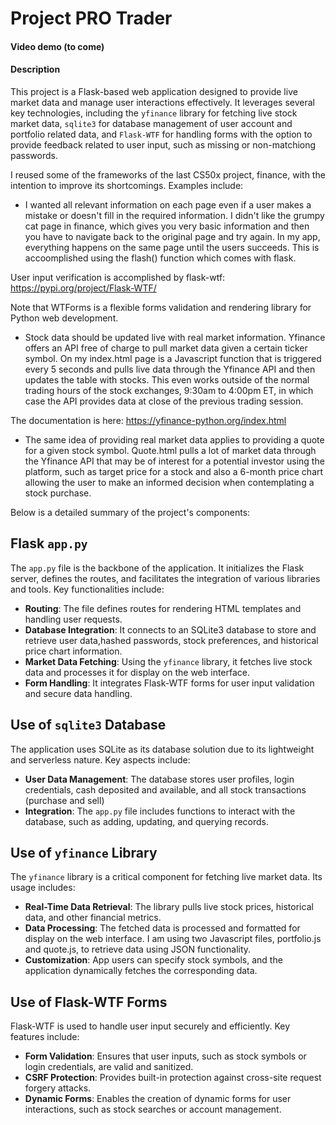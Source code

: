 # Project PRO Trader

#### Video demo (to come)

#### Description

This project is a Flask-based web application designed to provide live market data and manage user interactions effectively. It leverages several key technologies, including the `yfinance` library for fetching live stock market data, `sqlite3` for database management of user account and portfolio related data, and `Flask-WTF` for handling forms with the option to provide feedback related to user input, such as missing or non-matchiong passwords. 

I reused some of the frameworks of the last CS50x project, finance, with the intention to improve its shortcomings.  Examples include:

- I wanted all relevant information on each page even if a user makes a mistake or doesn't fill in the required information.  I didn't like the grumpy cat page in finance, which gives you very basic information and then you have to navigate back to the original page and try again.  In my app, everything happens on the same page until the users succeeds.  This is accoomplished using the flash() function which comes with flask.

User input verification is accomplished by flask-wtf: https://pypi.org/project/Flask-WTF/

Note that WTForms is a flexible forms validation and rendering library for Python web development.

- Stock data should be updated live with real market information.  Yfinance offers an API free of charge to pull market data given a certain ticker symbol.  On my index.html page is a Javascript function that is triggered every 5 seconds and pulls live data through the Yfinance API and then updates the table with stocks.  This even works outside of the normal trading hours of the stock exchanges, 9:30am to 4:00pm ET, in which case the API provides data at close of the previous trading session.

The documentation is here: https://yfinance-python.org/index.html

- The same idea of providing real market data applies to providing a quote for a given stock symbol.  Quote.html pulls a lot of market data through the Yfinance API that may be of interest for a potential investor using the platform, such as target price for a stock and also a 6-month price chart allowing the user to make an informed decision when contemplating a stock purchase.

Below is a detailed summary of the project's components:

## Flask `app.py`
The `app.py` file is the backbone of the application. It initializes the Flask server, defines the routes, and facilitates the integration of various libraries and tools. Key functionalities include:
- **Routing**: The file defines routes for rendering HTML templates and handling user requests.
- **Database Integration**: It connects to an SQLite3 database to store and retrieve user data,hashed passwords, stock preferences, and historical price chart information.
- **Market Data Fetching**: Using the `yfinance` library, it fetches live stock data and processes it for display on the web interface.
- **Form Handling**: It integrates Flask-WTF forms for user input validation and secure data handling.

## Use of `sqlite3` Database
The application uses SQLite as its database solution due to its lightweight and serverless nature. Key aspects include:
- **User Data Management**: The database stores user profiles, login credentials, cash deposited and available, and all stock transactions (purchase and sell)
- **Integration**: The `app.py` file includes functions to interact with the database, such as adding, updating, and querying records.

## Use of `yfinance` Library
The `yfinance` library is a critical component for fetching live market data. Its usage includes:
- **Real-Time Data Retrieval**: The library pulls live stock prices, historical data, and other financial metrics.
- **Data Processing**: The fetched data is processed and formatted for display on the web interface.  I am using two Javascript files, portfolio.js and quote.js, to retrieve data using JSON functionality.
- **Customization**: App users can specify stock symbols, and the application dynamically fetches the corresponding data.

## Use of Flask-WTF Forms
Flask-WTF is used to handle user input securely and efficiently. Key features include:
- **Form Validation**: Ensures that user inputs, such as stock symbols or login credentials, are valid and sanitized.
- **CSRF Protection**: Provides built-in protection against cross-site request forgery attacks.
- **Dynamic Forms**: Enables the creation of dynamic forms for user interactions, such as stock searches or account management.

